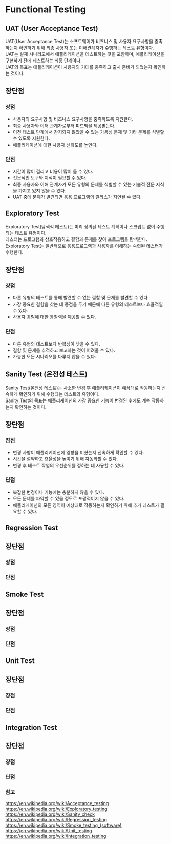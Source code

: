 # Functional Testing

## UAT (User Acceptance Test)
UAT(User Acceptance Test)는 소프트웨어가 비즈니스 및 사용자 요구사항을 충족하는지 확인하기 위해 최종 사용자 또는 이해관계자가 수행하는 테스트 유형이다.   
UAT는 실제 시나리오에서 애플리케이션을 테스트하는 것을 포함하며, 애플리케이션을 구현하기 전에 테스트하는 최종 단계이다.    
UAT의 목표는 애플리케이션이 사용자의 기대를 충족하고 출시 준비가 되었는지 확인하는 것이다.

## 장단점
### 장점
* 사용자의 요구사항 및 비즈니스 요구사항을 충족하도록 지원한다.
* 최종 사용자와 이해 관계자로부터 피드백을 제공받는다.
* 이전 테스트 단계에서 감지되지 않았을 수 있는 가용성 문제 및 기타 문제를 식별할 수 있도록 지원한다.
* 애플리케이션에 대한 사용자 신뢰도를 높인다.

### 단점
* 시간이 많이 걸리고 비용이 많이 들 수 있다.
* 전문적인 도구와 지식이 필요할 수 있다.
* 최종 사용자와 이해 관계자가 모든 유형의 문제를 식별할 수 있는 기술적 전문 지식을 가지고 있지 않을 수 있다.
* UAT 중에 문제가 발견되면 응용 프로그램의 릴리스가 지연될 수 있다.

## Exploratory Test
Exploratory Test(탐색적 테스트)는 미리 정의된 테스트 계획이나 스크립트 없이 수행되는 테스트 유형이다.   
테스터는 프로그램과 상호작용하고 결함과 문제를 찾아 프로그램을 탐색한다.   
Exploratory Test는 일반적으로 응용프로그램과 사용자를 이해하는 숙련된 테스터가 수행한다.

## 장단점
### 장점
* 다른 유형의 테스트를 통해 발견할 수 없는 결함 및 문제를 발견할 수 있다.
* 가장 중요한 결함을 찾는 데 중점을 두기 때문에 다른 유형의 테스트보다 효율적일 수 있다.
* 사용자 경험에 대한 통찰력을 제공할 수 있다.

### 단점
* 다른 유형의 테스트보다 반복성이 낮을 수 있다.
* 결함 및 문제를 추적하고 보고하는 것이 어려울 수 있다.
* 가능한 모든 시나리오를 다루지 않을 수 있다.

## Sanity Test (온전성 테스트)
Sanity Test(온전성 테스트)는 사소한 변경 후 애플리케이션이 예상대로 작동하는지 신속하게 확인하기 위해 수행되는 테스트의 유형이다.  
Sanity Test의 목표는 애플리케이션의 가장 중요한 기능이 변경된 후에도 계속 작동하는지 확인하는 것이다.

## 장단점
### 장점
* 변경 사항이 애플리케이션에 영향을 미쳤는지 신속하게 확인할 수 있다.
* 시간을 절약하고 효율성을 높이기 위해 자동화할 수 있다.
* 변경 후 테스트 작업의 우선순위를 정하는 데 사용할 수 있다.

### 단점
* 복잡한 변경이나 기능에는 충분하지 않을 수 있다.
* 모든 문제를 파악할 수 있을 정도로 포괄적이지 않을 수 있다.
* 애플리케이션의 모든 영역이 예상대로 작동하는지 확인하기 위해 추가 테스트가 필요할 수 있다.

## Regression Test

## 장단점
### 장점
### 단점

## Smoke Test

## 장단점
### 장점
### 단점

## Unit Test

## 장단점
### 장점
### 단점

## Integration Test

## 장단점
### 장점
### 단점

### 참고
https://en.wikipedia.org/wiki/Acceptance_testing   
https://en.wikipedia.org/wiki/Exploratory_testing   
https://en.wikipedia.org/wiki/Sanity_check   
https://en.wikipedia.org/wiki/Regression_testing   
https://en.wikipedia.org/wiki/Smoke_testing_(software)    
https://en.wikipedia.org/wiki/Unit_testing    
https://en.wikipedia.org/wiki/Integration_testing    

